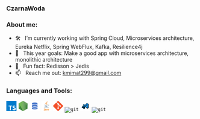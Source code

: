 ### CzarnaWoda &nbsp;


### About me:

- 🛠 &nbsp; I’m currently working with Spring Cloud, Microservices architecture, Eureka Netflix, Spring WebFlux, Kafka,  Resilience4j
- 🚀 &nbsp; This year goals: Make a good app with microservices architecture, monolithic architecture
- 👾 &nbsp; Fun fact: Redisson > Jedis 
- 📫 &nbsp; Reach me out: kmimat299@gmail.com

### Languages and Tools:
<code><img height="27" src="https://raw.githubusercontent.com/github/explore/80688e429a7d4ef2fca1e82350fe8e3517d3494d/topics/typescript/typescript.png" alt="typescript"></code>
<code><img height="27" src="https://raw.githubusercontent.com/github/explore/80688e429a7d4ef2fca1e82350fe8e3517d3494d/topics/nodejs/nodejs.png" alt="nodejs"></code>
<code><img height="27" src="https://raw.githubusercontent.com/github/explore/80688e429a7d4ef2fca1e82350fe8e3517d3494d/topics/sql/sql.png" alt="sql"></code>
<code><img height="27" src="https://raw.githubusercontent.com/github/explore/80688e429a7d4ef2fca1e82350fe8e3517d3494d/topics/java/java.png" alt="sql"></code>
<code><img height="27" src="https://raw.githubusercontent.com/devicons/devicon/master/icons/git/git-original.svg" alt="git"></code>
<code><img height="27" src="https://user-images.githubusercontent.com/33158051/103925017-e7673b80-50e4-11eb-9379-ceb82e3f382c.png" alt="git"></code>
<code><img height="27" src="https://raw.githubusercontent.com/vscode-icons/vscode-icons/master/images/logo@3x.png" alt="git"></code>
<code><img height="27" src="https://raw.githubusercontent.com/JonasGroeger/intellij-idea-community/master/logo-400.png" alt="git"></code>

<!--
**CzarnaWoda/CzarnaWoda** is a ✨ _special_ ✨ repository because its `README.md` (this file) appears on your GitHub profile.

Here are some ideas to get you started:

- 🔭 I’m currently working on ...
- 🌱 I’m currently learning ...
- 👯 I’m looking to collaborate on ...
- 🤔 I’m looking for help with ...
- 💬 Ask me about ...
- 📫 How to reach me: ...
- 😄 Pronouns: ...
- ⚡ Fun fact: ...
-->
